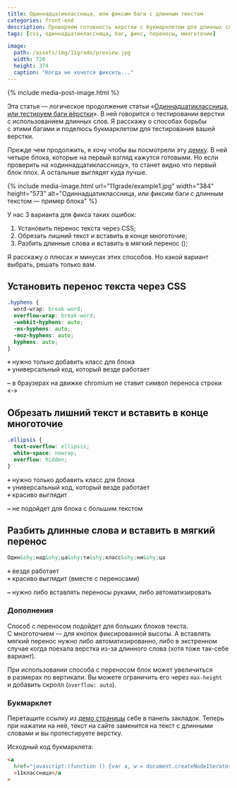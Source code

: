```yaml
---
title: Одиннадцатиклассница, или фиксим баги с длинным текстом
categories: front-end
description: Проверяем готовность верстки с букмарклетом для длинных слов и рассмиваем способы исправления возникающих багов.
tags: [css, одиннадцатиклассница, баг, фикс, переносы, многоточие]

image:
  path: /assets/img/11grade/preview.jpg
  width: 720
  height: 374
  caption: "Когда не хочется фиксить..."
---
```


{% include media-post-image.html %}

Эта статья — логическое продолжение статьи «[Одиннадцатиклассница, или тестируем баги вёрстки](https://habrahabr.ru/company/2gis/blog/246831/)». В ней говорится о тестировании верстки с использованием длинных слов. Я расскажу о способах борьбы с этими багами и поделюсь букмарклетом для тестирования вашей верстки.

Прежде чем продолжить, я хочу чтобы вы посмотрели эту [демку][1]. В ней четыре блока, которые на первый взгляд кажутся готовыми. Но если проверить на «одиннадцатиклассницу», то станет видно что первый блок плох. А остальные выглядят куда лучше.

{%
	include media-image.html
	url="11grade/example1.jpg"
	width="384"
	height="573"
	alt="Одиннадцатиклассница, или фиксим баги с длинным текстом — пример блока"
%}

У нас 3 варианта для фикса таких ошибок:

1. Установить перенос текста через CSS;
2. Обрезать лишний текст и вставить в конце многоточие;
3. Разбить длинные слова и вставить в мягкий перенос (&shy;);

Я расскажу о плюсах и минусах этих способов. Но какой вариант выбрать, решать только вам.

## Установить перенос текста через CSS

```css
.hyphens {
  word-wrap: break-word;
  overflow-wrap: break-word;
  -webkit-hyphens: auto;
  -ms-hyphens: auto;
  -moz-hyphens: auto;
  hyphens: auto;
}
```

**`+`** нужно только добавить класс для блока<br>
**`+`** универсальный код, который везде работает<br>

**`—`** в браузерах на движке chromium не ставит символ переноса строки «-»

## Обрезать лишний текст и вставить в конце многоточие

```css
.ellipsis {
  text-overflow: ellipsis;
  white-space: nowrap;
  overflow: hidden;
}
```

**`+`** нужно только добавить класс для блока<br>
**`+`** универсальный код, который везде работает<br>
**`+`** красиво выглядит<br>

**`—`** не подойдет для блока с большим текстом

## Разбить длинные слова и вставить в мягкий перенос

```html
Один&shy;над&shy;ца&shy;ти&shy;класс&shy;ни&shy;ца
```

**`+`** везде работает<br>
**`+`** красиво выглядит (вместе с переносами)<br>

**`—`** нужно либо вставлять переносы руками, либо автоматизировать

### Дополнения

Способ с переносом подойдет для больших блоков текста. С многоточием — для кнопок фиксированной высоты. А вставлять мягкий перенос нужно либо автоматизированно, либо в экстренном случае когда поехала верстка из-за длинного слова (хотя тоже так-себе вариант).

При использовании способа с переносом блок может увеличиться в размерах по вертикали. Вы можете ограничить его через `max-height` и добавить скролл (`overflow: auto`).

### Букмарклет

Перетащите ссылку из [демо страницы][1] себе в панель закладок. Теперь при нажатии на неё, текст на сайте заменится на текст с длинными словами и вы протестируете верстку.

Исходный код букмарклета:

```html
<a
  href="javascript:(function () {var a, w = document.createNodeIterator(document, NodeFilter.SHOW_TEXT); while (a = w.nextNode()) { if (a.textContent.trim().length && a.parentNode.tagName != 'STYLE' && a.parentNode.tagName !== 'TITLE' && a.parentNode.tagName !== 'SCRIPT') a.textContent = 'Одиннадцатиклассница пошла посмотреть на достопримечательность, а Константин Константинопольский рассказал о клиентоориентированности.' }})()"
  >11классница</a
>
```

[1]: https://codepen.io/ymatuhin/pen/xrMxJz?editors=1100
